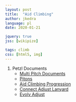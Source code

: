 ```yaml
---
layout: post
title:  "Aid Climbing"
author: jkedra
language: pl
date: 2020-01-21

jquery: true
jss: [wikipize]

tags: climb
css: [html5, img]
---
```


1. Petzl Documents
   * [Multi Pitch Documents][1]
   * [Pitons][2]
   * [Aid Climbing Progression][3]
   * [Connect Adjust Lanyard][4]
   * [Evolv Adjust][5]
 
[1]: https://www.petzl.com/US/en/Sport/Multi-pitch-climbing
[2]: https://www.petzl.com/US/en/Sport/Pitons?ActivityName=Multi-pitch-climbing
[3]: https://www.petzl.com/US/en/Sport/Aid-climbing-progression?ActivityName=Multi-pitch-climbing
[4]: https://www.petzl.com/US/en/Sport/Lanyards/CONNECT-ADJUST
[5]: https://www.skalnik.pl/lonza-evolv-adjust-petzl-644680

